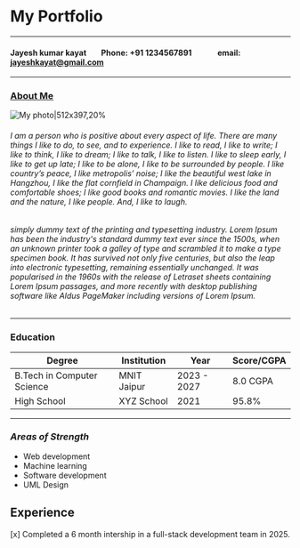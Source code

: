 # My Portfolio 
--- 

#### Jayesh kumar kayat &nbsp;&nbsp;&nbsp;&nbsp;&nbsp;&nbsp;&nbsp;Phone: +91 1234567891&nbsp;&nbsp;&nbsp;&nbsp;&nbsp;&nbsp;&nbsp;&nbsp;&nbsp;&nbsp;&nbsp;&nbsp;&nbsp;&nbsp;email: jayeshkayat@gmail.com
---
### <ins>About Me</ins> 
![My photo|512x397,20%](https://cdn.vectorstock.com/i/500p/11/69/blank-avatar-profile-picture-vector-45161169.jpg)

###### I am a person who is positive about every aspect of life. There are many things I like to do, to see, and to experience. I like to read, I like to write; I like to think, I like to dream; I like to talk, I like to listen.  I like to sleep early, I like to get up late; I like to be alone, I like to be surrounded by people. I like country’s peace, I like metropolis’ noise; I like the beautiful west lake in Hangzhou, I like the flat cornfield in Champaign. I like delicious food and comfortable shoes; I like good books and romantic movies. I like the land and the nature, I like people. And, I like to laugh.
######  simply dummy text of the printing and typesetting industry. Lorem Ipsum has been the industry's standard dummy text ever since the 1500s, when an unknown printer took a galley of type and scrambled it to make a type specimen book. It has survived not only five centuries, but also the leap into electronic typesetting, remaining essentially unchanged. It was popularised in the 1960s with the release of Letraset sheets containing Lorem Ipsum passages, and more recently with desktop publishing software like Aldus PageMaker including versions of Lorem Ipsum. 
---

### Education

| **Degree**                 | **Institution**   | **Year**       | **Score/CGPA** |
|----------------------------|-------------------|----------------|----------------|
| B.Tech in Computer Science | MNIT Jaipur       | 2023 - 2027    | 8.0 CGPA       |
| High School                | XYZ School        | 2021           | 95.8%          |

---

###   _Areas of Strength_
- Web development
- Machine learning
- Software development
- UML Design 
## Experience
 
[x] Completed a 6 month intership in a full-stack development team in 2025.
